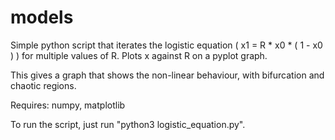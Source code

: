 # models

Simple python script that iterates the logistic equation ( x1 = R * x0 * ( 1 - x0 ) ) for multiple values of R. Plots x against R on a pyplot graph.

This gives a graph that shows the non-linear behaviour, with bifurcation and chaotic regions.

Requires: numpy, matplotlib

To run the script, just run "python3 logistic_equation.py".
